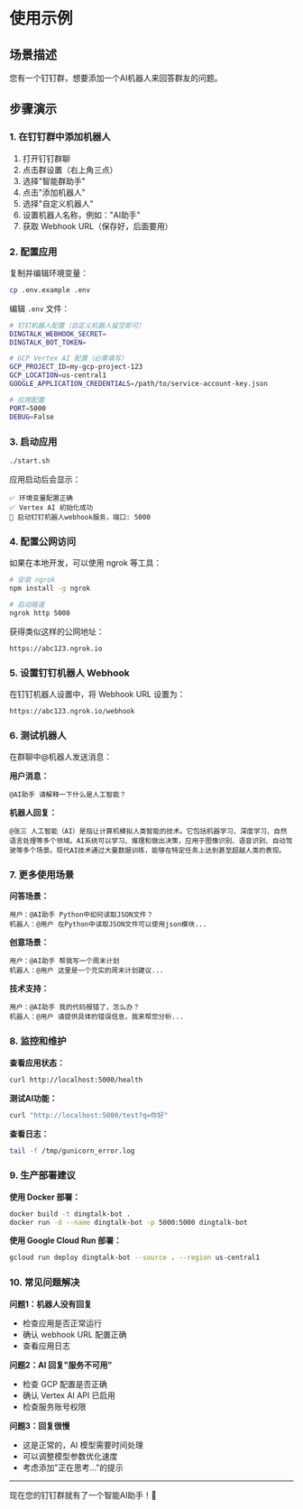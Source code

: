 # 使用示例

## 场景描述

您有一个钉钉群，想要添加一个AI机器人来回答群友的问题。

## 步骤演示

### 1. 在钉钉群中添加机器人

1. 打开钉钉群聊
2. 点击群设置（右上角三点）
3. 选择"智能群助手"
4. 点击"添加机器人"
5. 选择"自定义机器人"
6. 设置机器人名称，例如："AI助手"
7. 获取 Webhook URL（保存好，后面要用）

### 2. 配置应用

复制并编辑环境变量：
```bash
cp .env.example .env
```

编辑 `.env` 文件：
```bash
# 钉钉机器人配置（自定义机器人留空即可）
DINGTALK_WEBHOOK_SECRET=
DINGTALK_BOT_TOKEN=

# GCP Vertex AI 配置（必需填写）
GCP_PROJECT_ID=my-gcp-project-123
GCP_LOCATION=us-central1
GOOGLE_APPLICATION_CREDENTIALS=/path/to/service-account-key.json

# 应用配置
PORT=5000
DEBUG=False
```

### 3. 启动应用

```bash
./start.sh
```

应用启动后会显示：
```
✅ 环境变量配置正确
✅ Vertex AI 初始化成功
🚀 启动钉钉机器人webhook服务，端口: 5000
```

### 4. 配置公网访问

如果在本地开发，可以使用 ngrok 等工具：

```bash
# 安装 ngrok
npm install -g ngrok

# 启动隧道
ngrok http 5000
```

获得类似这样的公网地址：
```
https://abc123.ngrok.io
```

### 5. 设置钉钉机器人 Webhook

在钉钉机器人设置中，将 Webhook URL 设置为：
```
https://abc123.ngrok.io/webhook
```

### 6. 测试机器人

在群聊中@机器人发送消息：

**用户消息：**
```
@AI助手 请解释一下什么是人工智能？
```

**机器人回复：**
```
@张三 人工智能（AI）是指让计算机模拟人类智能的技术。它包括机器学习、深度学习、自然语言处理等多个领域。AI系统可以学习、推理和做出决策，应用于图像识别、语音识别、自动驾驶等多个场景。现代AI技术通过大量数据训练，能够在特定任务上达到甚至超越人类的表现。
```

### 7. 更多使用场景

**问答场景：**
```
用户：@AI助手 Python中如何读取JSON文件？
机器人：@用户 在Python中读取JSON文件可以使用json模块...
```

**创意场景：**
```
用户：@AI助手 帮我写一个周末计划
机器人：@用户 这里是一个充实的周末计划建议...
```

**技术支持：**
```
用户：@AI助手 我的代码报错了，怎么办？
机器人：@用户 请提供具体的错误信息，我来帮您分析...
```

### 8. 监控和维护

**查看应用状态：**
```bash
curl http://localhost:5000/health
```

**测试AI功能：**
```bash
curl "http://localhost:5000/test?q=你好"
```

**查看日志：**
```bash
tail -f /tmp/gunicorn_error.log
```

### 9. 生产部署建议

**使用 Docker 部署：**
```bash
docker build -t dingtalk-bot .
docker run -d --name dingtalk-bot -p 5000:5000 dingtalk-bot
```

**使用 Google Cloud Run 部署：**
```bash
gcloud run deploy dingtalk-bot --source . --region us-central1
```

### 10. 常见问题解决

**问题1：机器人没有回复**
- 检查应用是否正常运行
- 确认 webhook URL 配置正确
- 查看应用日志

**问题2：AI 回复"服务不可用"**
- 检查 GCP 配置是否正确
- 确认 Vertex AI API 已启用
- 检查服务账号权限

**问题3：回复很慢**
- 这是正常的，AI 模型需要时间处理
- 可以调整模型参数优化速度
- 考虑添加"正在思考..."的提示

---

现在您的钉钉群就有了一个智能AI助手！🎉